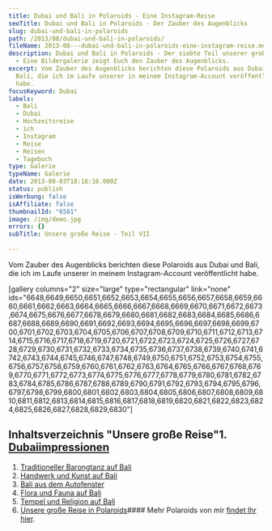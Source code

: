 ```yaml
---
title: Dubai und Bali in Polaroids - Eine Instagram-Reise
seoTitle: Dubai und Bali in Polaroids - Der Zauber des Augenblicks
slug: dubai-und-bali-in-polaroids
path: /2013/08/dubai-und-bali-in-polaroids/
fileName: 2013-08---dubai-und-bali-in-polaroids-eine-instagram-reise.md
description: Dubai und Bali in Polaroids - Der siebte Teil unserer großen Reise
  - Eine Bildergalerie zeigt Euch den Zauber des Augenblicks.
excerpt: Vom Zauber des Augenblicks berichten diese Polaroids aus Dubai und
  Bali, die ich im Laufe unserer in meinem Instagram-Account veröffentlicht
  habe.
focusKeyword: Dubai
labels:
  - Bali
  - Dubai
  - Hochzeitsreise
  - ich
  - Instagram
  - Reise
  - Reisen
  - Tagebuch
type: Galerie
typeName: Galerie
date: 2013-08-03T18:16:16.000Z
status: publish
isWerbung: false
isAffiliate: false
thumbnailId: "6581"
image: /img/demo.jpg
errors: {}
subTitle: Unsere große Reise - Teil VII
  
---
```


Vom Zauber des Augenblicks berichten diese Polaroids aus Dubai und Bali, die ich
im Laufe unserer in meinem Instagram-Account veröffentlicht habe.

[gallery columns="2" size="large" type="rectangular" link="none"
ids="6648,6649,6650,6651,6652,6653,6654,6655,6656,6657,6658,6659,6660,6661,6662,6663,6664,6665,6666,6667,6668,6669,6670,6671,6672,6673,6674,6675,6676,6677,6678,6679,6680,6681,6682,6683,6684,6685,6686,6687,6688,6689,6690,6691,6692,6693,6694,6695,6696,6697,6698,6699,6700,6701,6702,6703,6704,6705,6706,6707,6708,6709,6710,6711,6712,6713,6714,6715,6716,6717,6718,6719,6720,6721,6722,6723,6724,6725,6726,6727,6728,6729,6730,6731,6732,6733,6734,6735,6736,6737,6738,6739,6740,6741,6742,6743,6744,6745,6746,6747,6748,6749,6750,6751,6752,6753,6754,6755,6756,6757,6758,6759,6760,6761,6762,6763,6764,6765,6766,6767,6768,6769,6770,6771,6772,6773,6774,6775,6776,6777,6778,6779,6780,6781,6782,6783,6784,6785,6786,6787,6788,6789,6790,6791,6792,6793,6794,6795,6796,6797,6798,6799,6800,6801,6802,6803,6804,6805,6806,6807,6808,6809,6810,6811,6812,6813,6814,6815,6816,6817,6818,6819,6820,6821,6822,6823,6824,6825,6826,6827,6828,6829,6830"]

## Inhaltsverzeichnis "Unsere große Reise"1. [Dubaiimpressionen](/2013/07/dubai/)

1.  [Traditioneller Barongtanz auf Bali](/2013/07/traditioneller-barong-tanz-auf-bali/)
1.  [Handwerk und Kunst auf Bali](/2013/08/handwerk-und-kunst-auf-bali/)
1.  [Bali aus dem Autofenster](/2013/08/bali-aus-dem-autofenster/)
1.  [Flora und Fauna auf Bali](/2013/08/flora-fauna-ackerbau-und-viehzucht-auf-bali/)
1.  [Tempel und Religion auf Bali](http://2013/08/tempel-und-religion-auf-bali/)
1.  [Unsere große Reise in Polaroids](/2013/08/dubai-und-bali-in-polaroids/)####
    Mehr Polaroids von mir
    [findet Ihr hier](https://www.instagram.com/anne_reko/).

  